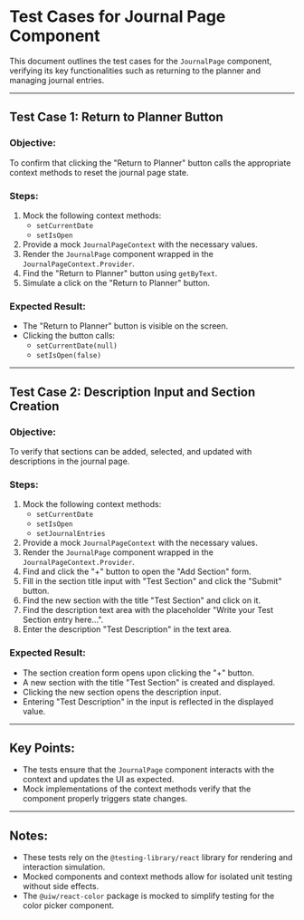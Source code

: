 # Test Cases for Journal Page Component

This document outlines the test cases for the `JournalPage` component, verifying its key functionalities such as returning to the planner and managing journal entries.

---

## **Test Case 1: Return to Planner Button**

### **Objective:**
To confirm that clicking the "Return to Planner" button calls the appropriate context methods to reset the journal page state.

### **Steps:**
1. Mock the following context methods:
   - `setCurrentDate`
   - `setIsOpen`
2. Provide a mock `JournalPageContext` with the necessary values.
3. Render the `JournalPage` component wrapped in the `JournalPageContext.Provider`.
4. Find the "Return to Planner" button using `getByText`.
5. Simulate a click on the "Return to Planner" button.

### **Expected Result:**
- The "Return to Planner" button is visible on the screen.
- Clicking the button calls:
  - `setCurrentDate(null)`
  - `setIsOpen(false)`

---

## **Test Case 2: Description Input and Section Creation**

### **Objective:**
To verify that sections can be added, selected, and updated with descriptions in the journal page.

### **Steps:**
1. Mock the following context methods:
   - `setCurrentDate`
   - `setIsOpen`
   - `setJournalEntries`
2. Provide a mock `JournalPageContext` with the necessary values.
3. Render the `JournalPage` component wrapped in the `JournalPageContext.Provider`.
4. Find and click the "+" button to open the "Add Section" form.
5. Fill in the section title input with "Test Section" and click the "Submit" button.
6. Find the new section with the title "Test Section" and click on it.
7. Find the description text area with the placeholder "Write your Test Section entry here...".
8. Enter the description "Test Description" in the text area.

### **Expected Result:**
- The section creation form opens upon clicking the "+" button.
- A new section with the title "Test Section" is created and displayed.
- Clicking the new section opens the description input.
- Entering "Test Description" in the input is reflected in the displayed value.

---

## **Key Points:**
- The tests ensure that the `JournalPage` component interacts with the context and updates the UI as expected.
- Mock implementations of the context methods verify that the component properly triggers state changes.

---

## **Notes:**
- These tests rely on the `@testing-library/react` library for rendering and interaction simulation.
- Mocked components and context methods allow for isolated unit testing without side effects.
- The `@uiw/react-color` package is mocked to simplify testing for the color picker component.

